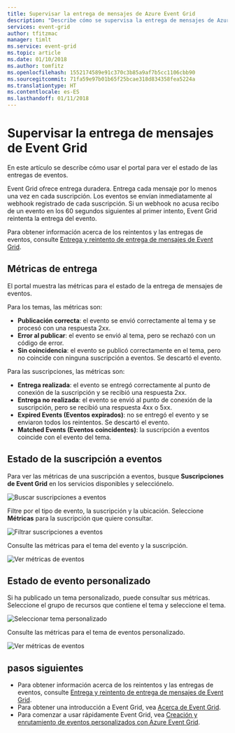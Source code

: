 ```yaml
---
title: Supervisar la entrega de mensajes de Azure Event Grid
description: "Describe cómo se supervisa la entrega de mensajes de Azure Event Grid."
services: event-grid
author: tfitzmac
manager: timlt
ms.service: event-grid
ms.topic: article
ms.date: 01/10/2018
ms.author: tomfitz
ms.openlocfilehash: 1552174589e91c370c3b85a9af7b5cc1106cbb90
ms.sourcegitcommit: 71fa59e97b01b65f25bcae318d834358fea5224a
ms.translationtype: HT
ms.contentlocale: es-ES
ms.lasthandoff: 01/11/2018
---
```

# <a name="monitor-event-grid-message-delivery"></a>Supervisar la entrega de mensajes de Event Grid 

En este artículo se describe cómo usar el portal para ver el estado de las entregas de eventos.

Event Grid ofrece entrega duradera. Entrega cada mensaje por lo menos una vez en cada suscripción. Los eventos se envían inmediatamente al webhook registrado de cada suscripción. Si un webhook no acusa recibo de un evento en los 60 segundos siguientes al primer intento, Event Grid reintenta la entrega del evento.

Para obtener información acerca de los reintentos y las entregas de eventos, consulte [Entrega y reintento de entrega de mensajes de Event Grid](delivery-and-retry.md).

## <a name="delivery-metrics"></a>Métricas de entrega

El portal muestra las métricas para el estado de la entrega de mensajes de eventos.

Para los temas, las métricas son:

* **Publicación correcta**: el evento se envió correctamente al tema y se procesó con una respuesta 2xx.
* **Error al publicar**: el evento se envió al tema, pero se rechazó con un código de error.
* **Sin coincidencia**: el evento se publicó correctamente en el tema, pero no coincide con ninguna suscripción a eventos. Se descartó el evento.

Para las suscripciones, las métricas son:

* **Entrega realizada**: el evento se entregó correctamente al punto de conexión de la suscripción y se recibió una respuesta 2xx.
* **Entrega no realizada**: el evento se envió al punto de conexión de la suscripción, pero se recibió una respuesta 4xx o 5xx.
* **Expired Events (Eventos expirados)**: no se entregó el evento y se enviaron todos los reintentos. Se descartó el evento.
* **Matched Events (Eventos coincidentes)**: la suscripción a eventos coincide con el evento del tema.

## <a name="event-subscription-status"></a>Estado de la suscripción a eventos

Para ver las métricas de una suscripción a eventos, busque **Suscripciones de Event Grid** en los servicios disponibles y selecciónelo.

![Buscar suscripciones a eventos](./media/monitor-event-delivery/select-event-subscriptions.png)

Filtre por el tipo de evento, la suscripción y la ubicación. Seleccione **Métricas** para la suscripción que quiere consultar.

![Filtrar suscripciones a eventos](./media/monitor-event-delivery/filter-events.png)

Consulte las métricas para el tema del evento y la suscripción.

![Ver métricas de eventos](./media/monitor-event-delivery/subscription-metrics.png)

## <a name="custom-event-status"></a>Estado de evento personalizado

Si ha publicado un tema personalizado, puede consultar sus métricas. Seleccione el grupo de recursos que contiene el tema y seleccione el tema.

![Seleccionar tema personalizado](./media/monitor-event-delivery/select-custom-topic.png)

Consulte las métricas para el tema de eventos personalizado.

![Ver métricas de eventos](./media/monitor-event-delivery/custom-topic-metrics.png)

## <a name="next-steps"></a>pasos siguientes

* Para obtener información acerca de los reintentos y las entregas de eventos, consulte [Entrega y reintento de entrega de mensajes de Event Grid](delivery-and-retry.md).
* Para obtener una introducción a Event Grid, vea [Acerca de Event Grid](overview.md).
* Para comenzar a usar rápidamente Event Grid, vea [Creación y enrutamiento de eventos personalizados con Azure Event Grid](custom-event-quickstart.md).
